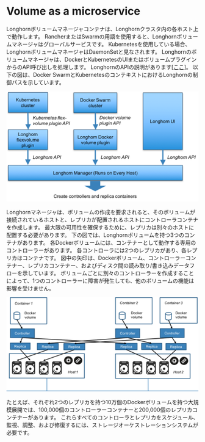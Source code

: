# Volume as a microservice

Longhornボリュームマネージャコンテナは、Longhornクラスタ内の各ホスト上で動作します。 RancherまたはSwarmの用語を使用すると、Longhornボリュームマネージャはグローバルサービスです。 Kubernetesを使用している場合、LonghornボリュームマネージャはDaemonSetと見なされます。 Longhornのボリュームマネージャは、DockerとKubernetesのUIまたはボリュームプラグインからのAPI呼び出しを処理します。 LonghornのAPIの説明があります[[ここ](https://github.com/rancher/longhorn-manager/wiki)]。 以下の図は、Docker SwarmとKubernetesのコンテキストにおけるLonghornの制御パスを示しています。

![画像](../pictures/050001volumeasamicroservice.png)

Longhornマネージャは、ボリュームの作成を要求されると、そのボリュームが接続されているホストと、レプリカが配置されるホストにコントローラコンテナを作成します。 最大限の可用性を確保するために、レプリカは別々のホストに配置する必要があります。 下の図では、Longhornボリュームを持つ3つのコンテナがあります。 各Dockerボリュームには、コンテナーとして動作する専用のコントローラーがあります。 各コントローラには2つのレプリカがあり、各レプリカはコンテナです。 図中の矢印は、Dockerボリューム、コントローラーコンテナー、レプリカコンテナー、およびディスク間の読み取り/書き込みデータフローを示しています。 ボリュームごとに別々のコントローラーを作成することによって、1つのコントローラーに障害が発生しても、他のボリュームの機能は影響を受けません。

![画像](../pictures/050002volumeasamicroservice.png)

たとえば、それぞれ2つのレプリカを持つ10万個のDockerボリュームを持つ大規模展開では、100,000個のコントローラーコンテナーと200,000個のレプリカコンテナーがあります。 これらすべてのコントローラとレプリカをスケジュール、監視、調整、および修復するには、ストレージオーケストレーションシステムが必要です。

